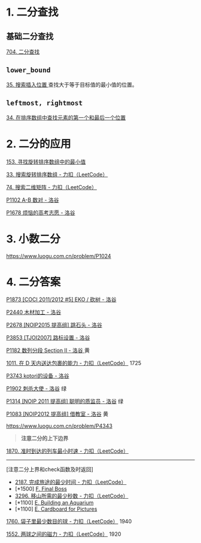 # 1. 二分查找

## 基础二分查找

[704. 二分查找](https://leetcode.cn/problems/binary-search/)

## `lower_bound`

[35. 搜索插入位置 ](https://leetcode.cn/problems/search-insert-position/) 查找大于等于目标值的最小值的位置。



## `leftmost, rightmost`

[34. 在排序数组中查找元素的第一个和最后一个位置](https://leetcode.cn/problems/find-first-and-last-position-of-element-in-sorted-array/) 

# 2. 二分的应用

[153. 寻找旋转排序数组中的最小值](https://leetcode.cn/problems/find-minimum-in-rotated-sorted-array/)

[33. 搜索旋转排序数组 - 力扣（LeetCode）](https://leetcode.cn/problems/search-in-rotated-sorted-array/description/?envType=study-plan-v2&envId=top-100-liked)

[74. 搜索二维矩阵 - 力扣（LeetCode）](https://leetcode.cn/problems/search-a-2d-matrix/description/?envType=study-plan-v2&envId=top-100-liked)

[P1102 A-B 数对 - 洛谷](https://www.luogu.com.cn/problem/P1102)

[P1678 烦恼的高考志愿 - 洛谷](https://www.luogu.com.cn/problem/P1678)

# 3. 小数二分

https://www.luogu.com.cn/problem/P1024

# 4. 二分答案



[P1873 [COCI 2011/2012 #5] EKO / 砍树 - 洛谷](https://www.luogu.com.cn/problem/P1873)

[P2440 木材加工 - 洛谷](https://www.luogu.com.cn/problem/P2440)

[P2678 [NOIP2015 提高组] 跳石头 - 洛谷](https://www.luogu.com.cn/problem/P2678)

[P3853 [TJOI2007] 路标设置 - 洛谷](https://www.luogu.com.cn/problem/P3853)

[P1182 数列分段 Section II - 洛谷 ](https://www.luogu.com.cn/problem/P1182) 黄

[1011. 在 D 天内送达包裹的能力 - 力扣（LeetCode）](https://leetcode.cn/problems/capacity-to-ship-packages-within-d-days/description/) 1725

[P3743 kotori的设备 - 洛谷](https://www.luogu.com.cn/problem/P3743)

[P1902 刺杀大使 - 洛谷](https://www.luogu.com.cn/problem/P1902) 绿

[P1314 [NOIP 2011 提高组] 聪明的质监员 - 洛谷](https://www.luogu.com.cn/problem/P1314) 绿

[P1083 [NOIP2012 提高组] 借教室 - 洛谷](https://www.luogu.com.cn/problem/P1083) 黄

https://www.luogu.com.cn/problem/P4343

> **注意二分的上下边界**

[1870. 准时到达的列车最小时速 - 力扣（LeetCode）](https://leetcode.cn/problems/minimum-speed-to-arrive-on-time/description/)

---

[注意二分上界和check函数及时返回] 

- [2187. 完成旅途的最少时间 - 力扣（LeetCode）](https://leetcode.cn/problems/minimum-time-to-complete-trips/description/)
- [*1500] [F. Final Boss](https://codeforces.com/contest/1985/problem/F)
- [3296. 移山所需的最少秒数 - 力扣（LeetCode）](https://leetcode.cn/problems/minimum-number-of-seconds-to-make-mountain-height-zero/description/)
- [*1100] [E. Building an Aquarium](https://codeforces.com/contest/1873/problem/E)
- [*1100] [E. Cardboard for Pictures](https://codeforces.com/contest/1850/problem/E)

[1760. 袋子里最少数目的球 - 力扣（LeetCode）](https://leetcode.cn/problems/minimum-limit-of-balls-in-a-bag/description/) 1940

[1552. 两球之间的磁力 - 力扣（LeetCode）](https://leetcode.cn/problems/magnetic-force-between-two-balls/description/) 1920
